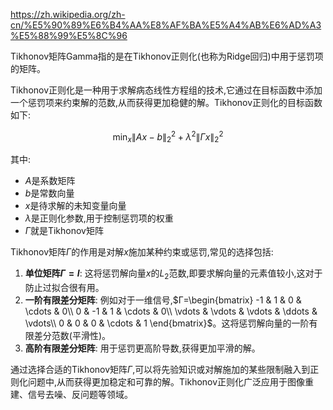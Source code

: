 https://zh.wikipedia.org/zh-cn/%E5%90%89%E6%B4%AA%E8%AF%BA%E5%A4%AB%E6%AD%A3%E5%88%99%E5%8C%96

Tikhonov矩阵Gamma指的是在Tikhonov正则化(也称为Ridge回归)中用于惩罚项的矩阵。

Tikhonov正则化是一种用于求解病态线性方程组的技术,它通过在目标函数中添加一个惩罚项来约束解的范数,从而获得更加稳健的解。Tikhonov正则化的目标函数如下:

$$\min_x \|Ax-b\|_2^2 + \lambda^2\|Γx\|_2^2$$

其中:

- $A$是系数矩阵
- $b$是常数向量
- $x$是待求解的未知变量向量
- $\lambda$是正则化参数,用于控制惩罚项的权重
- $Γ$就是Tikhonov矩阵

Tikhonov矩阵$Γ$的作用是对解$x$施加某种约束或惩罚,常见的选择包括:

1) **单位矩阵$Γ=I$**: 这将惩罚解向量$x$的$L_2$范数,即要求解向量的元素值较小,这对于防止过拟合很有用。
2) **一阶有限差分矩阵**: 例如对于一维信号,$Γ=\begin{bmatrix}
-1 & 1 & 0 & \cdots & 0\\
0 & -1 & 1 & \cdots & 0\\
\vdots & \vdots & \vdots & \ddots & \vdots\\
0 & 0 & 0 & \cdots & 1
\end{bmatrix}$。这将惩罚解向量的一阶有限差分范数(平滑性)。
3) **高阶有限差分矩阵**: 用于惩罚更高阶导数,获得更加平滑的解。

通过选择合适的Tikhonov矩阵$Γ$,可以将先验知识或对解施加的某些限制融入到正则化问题中,从而获得更加稳定和可靠的解。Tikhonov正则化广泛应用于图像重建、信号去噪、反问题等领域。